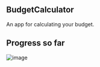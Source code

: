 ## BudgetCalculator
An app for calculating your budget.

## Progress so far

![image](https://drive.google.com/uc?export=view&id=16X2-Iu2r_zsxk2gspyiJ4twmqtnY5qd6)
